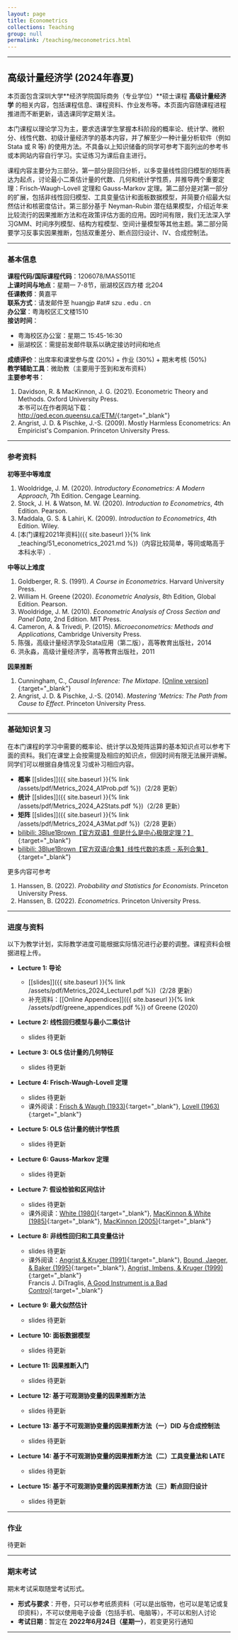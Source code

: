 ```yaml
---
layout: page
title: Econometrics
collections: Teaching
group: null
permalink: /teaching/meconometrics.html
---
```


---
## 高级计量经济学 (2024年春夏)

本页面包含深圳大学**经济学院国际商务（专业学位）**硕士课程 **高级计量经济学** 的相关内容，包括课程信息、课程资料、作业发布等。本页面内容随课程进程推进而不断更新，请选课同学定期关注。

本门课程以理论学习为主，要求选课学生掌握本科阶段的概率论、统计学、微积分、线性代数、初级计量经济学的基本内容，并了解至少一种计量分析软件（例如 Stata 或 R 等) 的使用方法。不具备以上知识储备的同学可参考下面列出的参考书或本网站内容自行学习。实证练习为课后自主进行。   

课程内容主要分为三部分。第一部分是回归分析，以多变量线性回归模型的矩阵表达为起点，讨论最小二乘估计量的代数、几何和统计学性质，并推导两个重要定理：Frisch-Waugh-Lovell 定理和 Gauss-Markov 定理。第二部分是对第一部分的扩展，包括非线性回归模型、工具变量估计和面板数据模型，并简要介绍最大似然估计和核密度估计。第三部分基于 Neyman-Rubin 潜在结果模型，介绍近年来比较流行的因果推断方法和在政策评估方面的应用。因时间有限，我们无法深入学习GMM、时间序列模型、结构方程模型、空间计量模型等其他主题。第二部分简要学习反事实因果推断，包括双重差分、断点回归设计、IV、合成控制法。

---
### 基本信息

**课程代码/国际课程代码**：1206078/MAS5011E    
**上课时间与地点**：星期一 7-8节，丽湖校区四方楼 北204    
**任课教师**：黄嘉平    
**联系方式**：请发邮件至 huangjp #at# szu . edu . cn   
**办公室**：粤海校区汇文楼1510   
**接访时间**：   
  - 粤海校区办公室：星期二 15:45-16:30   
  - 丽湖校区：需提前发邮件联系以确定接访时间和地点      

**成绩评价**：出席率和课堂参与度 (20%) + 作业 (30%) + 期末考核 (50%)   
**教学辅助工具**：微助教（主要用于签到和发布资料）   
**主要参考书**：   
1. Davidson, R. & MacKinnon, J. G. (2021). Econometric Theory and Methods. Oxford University Press.      
本书可以在作者网站下载：<http://qed.econ.queensu.ca/ETM/>{:target="_blank"}   
2. Angrist, J. D. & Pischke, J.-S. (2009). Mostly Harmless Econometrics: An Empiricist's Companion. Princeton University Press.    


---
### 参考资料

**初等至中等难度**   
1. Wooldridge, J. M. (2020). _Introductory Econometrics: A Modern Approach_, 7th Edition. Cengage Learning.   
2. Stock, J. H. & Watson, M. W. (2020). _Introduction to Econometrics_, 4th Edition. Pearson.   
3. Maddala, G. S. & Lahiri, K. (2009). _Introduction to Econometrics_, 4th Edition. Wiley.      
4. [本门课程2021年资料]({{ site.baseurl }}{% link _teaching/51_econometrics_2021.md %})（内容比较简单，等同或略高于本科水平）.      


**中等以上难度**   
1. Goldberger, R. S. (1991). _A Course in Econometrics_. Harvard University Press.   
2. William H. Greene (2020). _Econometric Analysis_, 8th Edition, Global Edition. Pearson.   
3. Wooldridge, J. M. (2010). _Econometric Analysis of Cross Section and Panel Data_, 2nd Edition. MIT Press.   
4. Cameron, A. & Trivedi, P. (2015). _Microeconometrics: Methods and Applications_, Cambridge University Press.   
5. 陈强，高级计量经济学及Stata应用（第二版），高等教育出版社，2014   
6. 洪永淼，高级计量经济学，高等教育出版社，2011

**因果推断**
1. Cunningham, C., _Causal Inference: The Mixtape_. [[Online version]](https://mixtape.scunning.com/){:target="_blank"}   
2. Angrist, J. D. & Pischke, J.-S. (2014). _Mastering 'Metrics: The Path from Cause to Effect_. Princeton University Press.   

---
### 基础知识复习

在本门课程的学习中需要的概率论、统计学以及矩阵运算的基本知识点可以参考下面的资料。我们在课堂上会按需提及相应的知识点，但因时间有限无法展开讲解。同学们可以根据自身情况复习或补习相应内容。   

* **概率** [[slides]]({{ site.baseurl }}{% link /assets/pdf/Metrics_2024_A1Prob.pdf %})（2/28 更新）   
* **统计** [[slides]]({{ site.baseurl }}{% link /assets/pdf/Metrics_2024_A2Stats.pdf %})（2/28 更新）   
* **矩阵** [[slides]]({{ site.baseurl }}{% link /assets/pdf/Metrics_2024_A3Mat.pdf %})（2/28 更新）
* [bilibili: 3Blue1Brown【官方双语】但是什么是中心极限定理？】](https://www.bilibili.com/video/BV1gh4y1W7ag/){:target="_blank"}    
* [bilibili: 3Blue1Brown【官方双语/合集】线性代数的本质 - 系列合集】](https://www.bilibili.com/video/BV1ys411472E/?vd_source=70b967583747b3349b8b4b2ba5eb0ff2){:target="_blank"}   

更多内容可参考
1. Hanssen, B. (2022). _Probability and Statistics for Economists_. Princeton University Press.    
2. Hanssen, B. (2022). _Econometrics_. Princeton University Press.    


---
### 进度与资料

以下为教学计划，实际教学进度可能根据实际情况进行必要的调整。课程资料会根据进程上传。
* **Lecture 1: 导论**    
  - [[slides]]({{ site.baseurl }}{% link /assets/pdf/Metrics_2024_Lecture1.pdf %})（2/28 更新）        
  - 补充资料：[[Online Appendices]]({{ site.baseurl }}{% link /assets/pdf/greene_appendices.pdf %}) of Greene (2020)   

* **Lecture 2: 线性回归模型与最小二乘估计**   
  - slides 待更新       

* **Lecture 3: OLS 估计量的几何特征**   
  - slides 待更新    

* **Lecture 4: Frisch-Waugh-Lovell 定理**   
  - slides 待更新    
  - 课外阅读：[Frisch & Waugh (1933)](https://www.jstor.org/stable/1907330){:target="_blank"}, [Lovell (1963)](https://www.jstor.org/stable/2283327){:target="_blank"}    

* **Lecture 5: OLS 估计量的统计学性质**  
  - slides 待更新    

* **Lecture 6: Gauss-Markov 定理**   
  - slides 待更新    

* **Lecture 7: 假设检验和区间估计**    
  - slides 待更新    
  - 课外阅读：[White (1980)](http://www.jstor.org/stable/1912934){:target="_blank"}, [MacKinnon & White (1985)](https://doi.org/10.1016/0304-4076(85)90158-7){:target="_blank"}, [MacKinnon (2005)](https://doi.org/10.1007/978-1-4614-1653-1_17){:target="_blank"}    

* **Lecture 8: 非线性回归和工具变量估计**     
  - slides 待更新    
  - 课外阅读：[Angrist & Kruger (1991)](https://www.jstor.org/stable/2937954){:target="_blank"}, [Bound, Jaeger, & Baker (1995)](https://www.jstor.org/stable/2291055){:target="_blank"}, [Angrist, Imbens, & Kruger (1999)](https://www.jstor.org/stable/223249){:target="_blank"}    
    Francis J. DiTraglis, [A Good Instrument is a Bad Control](https://www.econometrics.blog/post/a-good-instrument-is-a-bad-control/){:target="_blank"}

* **Lecture 9: 最大似然估计**   
  - slides 待更新     

* **Lecture 10: 面板数据模型**    
  - slides 待更新   

* **Lecture 11: 因果推断入门**     
  - slides 待更新    

* **Lecture 12: 基于可观测协变量的因果推断方法**    
  - slides 待更新    

* **Lecture 13: 基于不可观测协变量的因果推断方法（一）DID 与合成控制法**    
  - slides 待更新       

<!--
  - 课外阅读：[LaLonde (1986)](http://www.jstor.org/stable/1806062){:target="_blank"}, [Dehejia & Wahba (1999)](https://www.tandfonline.com/doi/abs/10.1080/01621459.1999.10473858){:target="_blank"}, [Gruber (1994)](http://www.jstor.org/stable/2118071){:target="_blank"}
-->

* **Lecture 14: 基于不可观测协变量的因果推断方法（二）工具变量法和 LATE**   
  - slides 待更新                 

* **Lecture 15: 基于不可观测协变量的因果推断方法（三）断点回归设计**   
  - slides 待更新     

<!--
  - 课外阅读：[Bertrand et al. (2004)](https://www.jstor.org/stable/25098683){:target="_blank"}, [Stephens-Davidowitz et al. (2017)](https://link.springer.com/article/10.1007/s11129-016-9179-0){:target="_blank"}, [Acemoglu et al. (2001)](https://www.aeaweb.org/articles?id=10.1257/aer.91.5.1369){:target="_blank"}, [Agrist & Lavy (1999)](https://www.jstor.org/stable/2587016){:target="_blank"}  
-->

---
### 作业

待更新

<!--
**作业提交方法**   
1. 作业可以手写也可以用办公软件完成。将完成的作业存为PDF格式的单一文件，并将文件以“**AE2023-A?-学号-姓名**”的格式命名，其中?代表第n次作业。例如：    
    > 张三的第2次作业：AE2023-A2-2022000001-张三   

2. 将存好的文件以附件形式发到 hjpszu@163.com 。**邮件主题需与作业文件名一致**。如果发送成功，你将收到一封自动回复的邮件。注意：本邮箱只用来接收作业，不回复任何其他问题。   
-->


---
### 期末考试

期末考试采取随堂考试形式。
* **形式与要求**：开卷，只可以参考纸质资料（可以是出版物，也可以是笔记或复印资料），不可以使用电子设备（包括手机、电脑等），不可以和别人讨论    
* **考试日期**：暂定在 **2022年6月24日（星期一）**，若变更另行通知   

---
